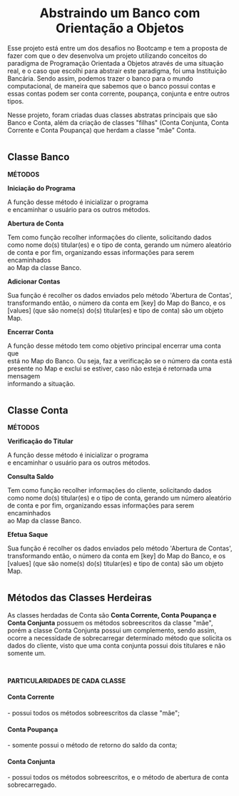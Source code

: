 <h1 align="center"><strong> Abstraindo um Banco com Orientação a Objetos </strong></h1>


<p> Esse projeto está entre um dos desafios no Bootcamp e tem a proposta de fazer com que o dev desenvolva um projeto utilizando conceitos do paradigma de Programação Orientada a Objetos através de uma situação real, e o caso que escolhi para abstrair este paradigma, foi uma Instituição Bancária.
 Sendo assim, podemos trazer o banco para o mundo computacional, de maneira que sabemos que o banco possui contas e essas contas podem ser conta corrente, poupança, conjunta e entre outros tipos.
<p> Nesse projeto, foram criadas duas classes abstratas principais que são Banco e Conta, além da criação de classes "filhas" (Conta Conjunta, Conta Corrente e Conta Poupança) que herdam a classe "mãe" Conta.</p>

#

<h2><strong>Classe Banco</strong></h3>
<p><strong> MÉTODOS </strong></p>
<strong>Iniciação do Programa</strong>
<p>A função desse método é inicializar o programa <br> e encaminhar o usuário para os outros métodos.</p>
<strong>Abertura de Conta</strong>
<p> Tem como função recolher informações do cliente, solicitando dados <br>como nome do(s) titular(es) e o tipo de conta, gerando um número aleatório<br> de conta  e por fim, organizando essas informações para serem encaminhados <br>ao Map da classe Banco.</p>
<strong>Adicionar Contas</strong>
<p> Sua função é recolher os dados enviados pelo método 'Abertura de Contas', <br> transformando então, o número da conta em [key] do Map do Banco, e os <br> [values] (que são nome(s) do(s) titular(es) e tipo de conta) são um objeto Map.</p>
<strong>Encerrar Conta</strong>
<p> A função desse método tem como objetivo principal encerrar uma conta que <br>está no Map do Banco. Ou seja, faz a verificação se o número da conta está <br> presente no Map e exclui se estiver, caso não esteja é retornada uma mensagem <br> informando a situação.</p>

#

<h2><strong>Classe Conta</strong></h3>
<p><strong> MÉTODOS </strong></p>
<strong>Verificação do Titular</strong>
<p>A função desse método é inicializar o programa <br> e encaminhar o usuário para os outros métodos.</p>
<strong>Consulta Saldo</strong>
<p> Tem como função recolher informações do cliente, solicitando dados <br>como nome do(s) titular(es) e o tipo de conta, gerando um número aleatório<br> de conta  e por fim, organizando essas informações para serem encaminhados <br>ao Map da classe Banco.</p>
<strong>Efetua Saque</strong>
<p> Sua função é recolher os dados enviados pelo método 'Abertura de Contas', <br> transformando então, o número da conta em [key] do Map do Banco, e os <br> [values] (que são nome(s) do(s) titular(es) e tipo de conta) são um objeto Map.</p>


#

<h2><strong>Métodos das Classes Herdeiras</strong></h3>
<p>As classes herdadas de Conta são <strong>Conta Corrente, Conta Poupança e Conta Conjunta</strong> possuem os métodos sobreescritos da classe "mãe", porém a classe Conta Conjunta possui um complemento, sendo assim, ocorre a necessidade de sobrecarregar determinado método que solicita os dados do cliente, visto que uma conta conjunta possui dois titulares e não somente um.</p>

<br>

<strong>PARTICULARIDADES DE CADA CLASSE </strong>


<h4><strong> Conta Corrente </h4></strong>
<p>- possui todos os métodos sobreescritos da classe "mãe";</p>
<h4><strong> Conta Poupança </h4></strong>
<p>- somente possui o método de retorno do saldo da conta;</p>
<h4><strong> Conta Conjunta </h4></strong>
<p>- possui todos os métodos sobreescritos, e o método de abertura de conta sobrecarregado.</p>



